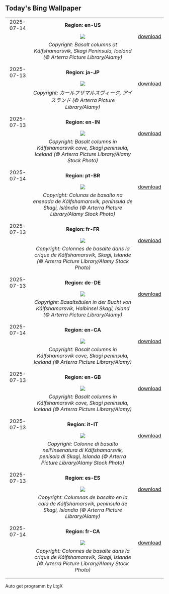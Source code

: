 ## Today's Bing Wallpaper
|      |      |      |
| :----: | :----: | :----: |
|2025-07-14|**Region: en-US**||
||![](https://www.bing.com/th?id=OHR.BasaltColumns_EN-US4476950150_UHD.jpg&pid=hp&w=1152&h=648&rs=1&c=4)| [download](https://www.bing.com/th?id=OHR.BasaltColumns_EN-US4476950150_UHD.jpg)|
||*Copyright: Basalt columns at Kálfshamarsvík, Skagi Peninsula, Iceland (© Arterra Picture Library/Alamy)*
||
|||
|2025-07-13|**Region: ja-JP**||
||![](https://www.bing.com/th?id=OHR.BasaltColumns_JA-JP9334958471_UHD.jpg&pid=hp&w=1152&h=648&rs=1&c=4)| [download](https://www.bing.com/th?id=OHR.BasaltColumns_JA-JP9334958471_UHD.jpg)|
||*Copyright: カールフザマルスヴィーク, アイスランド (© Arterra Picture Library/Alamy)*
||
|||
|2025-07-13|**Region: en-IN**||
||![](https://www.bing.com/th?id=OHR.BasaltColumns_EN-IN1175538920_UHD.jpg&pid=hp&w=1152&h=648&rs=1&c=4)| [download](https://www.bing.com/th?id=OHR.BasaltColumns_EN-IN1175538920_UHD.jpg)|
||*Copyright: Basalt columns in Kálfshamarsvík cove, Skagi peninsula, Iceland (© Arterra Picture Library/Alamy Stock Photo)*
||
|||
|2025-07-14|**Region: pt-BR**||
||![](https://www.bing.com/th?id=OHR.BasaltColumns_PT-BR7052531189_UHD.jpg&pid=hp&w=1152&h=648&rs=1&c=4)| [download](https://www.bing.com/th?id=OHR.BasaltColumns_PT-BR7052531189_UHD.jpg)|
||*Copyright: Colunas de basalto na enseada de Kálfshamarsvík, península de Skagi, Islândia (© Arterra Picture Library/Alamy Stock Photo)*
||
|||
|2025-07-13|**Region: fr-FR**||
||![](https://www.bing.com/th?id=OHR.BasaltColumns_FR-FR0922377003_UHD.jpg&pid=hp&w=1152&h=648&rs=1&c=4)| [download](https://www.bing.com/th?id=OHR.BasaltColumns_FR-FR0922377003_UHD.jpg)|
||*Copyright: Colonnes de basalte dans la crique de Kálfshamarsvík, Skagi, Islande (© Arterra Picture Library/Alamy Stock Photo)*
||
|||
|2025-07-13|**Region: de-DE**||
||![](https://www.bing.com/th?id=OHR.BasaltColumns_DE-DE6897663571_UHD.jpg&pid=hp&w=1152&h=648&rs=1&c=4)| [download](https://www.bing.com/th?id=OHR.BasaltColumns_DE-DE6897663571_UHD.jpg)|
||*Copyright: Basaltsäulen in der Bucht von Kálfshamarsvík, Halbinsel Skagi, Island (© Arterra Picture Library/Alamy)*
||
|||
|2025-07-14|**Region: en-CA**||
||![](https://www.bing.com/th?id=OHR.BasaltColumns_EN-CA4039785638_UHD.jpg&pid=hp&w=1152&h=648&rs=1&c=4)| [download](https://www.bing.com/th?id=OHR.BasaltColumns_EN-CA4039785638_UHD.jpg)|
||*Copyright: Basalt columns in Kálfshamarsvík cove, Skagi peninsula, Iceland (© Arterra Picture Library/Alamy)*
||
|||
|2025-07-13|**Region: en-GB**||
||![](https://www.bing.com/th?id=OHR.BasaltColumns_EN-GB5254717473_UHD.jpg&pid=hp&w=1152&h=648&rs=1&c=4)| [download](https://www.bing.com/th?id=OHR.BasaltColumns_EN-GB5254717473_UHD.jpg)|
||*Copyright: Basalt columns in Kálfshamarsvík cove, Skagi peninsula, Iceland (© Arterra Picture Library/Alamy)*
||
|||
|2025-07-13|**Region: it-IT**||
||![](https://www.bing.com/th?id=OHR.BasaltColumns_IT-IT0459542026_UHD.jpg&pid=hp&w=1152&h=648&rs=1&c=4)| [download](https://www.bing.com/th?id=OHR.BasaltColumns_IT-IT0459542026_UHD.jpg)|
||*Copyright: Colonne di basalto nell'insenatura di Kálfshamarsvík, penisola di Skagi, Islanda (© Arterra Picture Library/Alamy Stock Photo)*
||
|||
|2025-07-13|**Region: es-ES**||
||![](https://www.bing.com/th?id=OHR.BasaltColumns_ES-ES5645735099_UHD.jpg&pid=hp&w=1152&h=648&rs=1&c=4)| [download](https://www.bing.com/th?id=OHR.BasaltColumns_ES-ES5645735099_UHD.jpg)|
||*Copyright: Columnas de basalto en la cala de Kálfshamarsvík, península de Skagi, Islandia (© Arterra Picture Library/Alamy)*
||
|||
|2025-07-14|**Region: fr-CA**||
||![](https://www.bing.com/th?id=OHR.BasaltColumns_FR-CA9920967647_UHD.jpg&pid=hp&w=1152&h=648&rs=1&c=4)| [download](https://www.bing.com/th?id=OHR.BasaltColumns_FR-CA9920967647_UHD.jpg)|
||*Copyright: Colonnes de basalte dans la crique de Kálfshamarsvík, Skagi, Islande (© Arterra Picture Library/Alamy Stock Photo)*
||
|||

Auto get programm by LtgX
